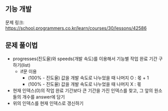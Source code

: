 ## 기능 개발
문제 링크: <https://school.programmers.co.kr/learn/courses/30/lessons/42586>

## 문제 풀이법
- progresses(진도율)와 speeds(개발 속도)를 이용해서 기능별 작업 완료 기간 구하기(list)
    - if문 이용
        - (100% - 진도율) 값을 개발 속도로 나누었을 때 나머지 O : 몫 + 1
        - (100% - 진도율) 값을 개발 속도로 나누었을 때 나머지 X : 몫
- 현재 인덱스(0)의 작업 완료 기간보다 큰 기간을 가진 인덱스를 찾고, 그 앞의 원소들의 개수를 answer에 담기
- 위의 인덱스를 현재 인덱스로 갱신하기